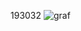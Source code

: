 193032
![graf](https://user-images.githubusercontent.com/82408738/171755925-28b3721c-c594-42aa-ae0f-22d328770607.png)
